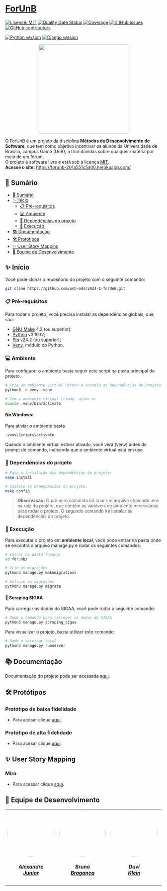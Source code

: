 # [ForUnB](https://unb-mds.github.io/2024-1-forUnB/)

[![License: MIT](https://img.shields.io/badge/License-MIT-yellow.svg)](./LICENSE)
[![Quality Gate Status](https://sonarcloud.io/api/project_badges/measure?project=unb-mds_2024-1-forUnB&metric=alert_status)](https://sonarcloud.io/summary/new_code?id=unb-mds_2024-1-forUnB)
[![Coverage](https://sonarcloud.io/api/project_badges/measure?project=unb-mds_2024-1-forUnB&metric=coverage)](https://sonarcloud.io/summary/new_code?id=unb-mds_2024-1-forUnB)
[![GitHub issues](https://img.shields.io/github/issues/unb-mds/2024-1-forunb)](https://github.com/unb-mds/2024-1-forUnB/issues)
[![GitHub contributors](https://img.shields.io/github/contributors/unb-mds/2024-1-forunb)](https://github.com/unb-mds/2024-1-forUnB/graphs/contributors)

[![Python version](https://img.shields.io/badge/python-3.10.12-blue)](https://www.python.org/)
[![Django version](https://img.shields.io/badge/django-4.2.14-blue)](https://www.djangoproject.com/)

<div align="center">
    <img src="./docs/assets/for_unb.png" style="width:30vw"/>
</div>

O ForUnB é um projeto da disciplina **Métodos de Desenvolvimento de Software**, que tem como objetivo incentivar os alunos da Universidade de Brasília, campus Gama (UnB), a tirar dúvidas sobre qualquer matéria por meio de um fórum.  
O projeto é software livre e está sob a licença [MIT](./LICENSE).  
**Acesse o site:** https://forunb-201a551c5a00.herokuapp.com/

## 📝 Sumário

- [📝 Sumário](#-sumário)
- [✨ Início](#-início)
    - [📋 Pré-requisitos](#-pré-requisitos)
    - [💻 Ambiente](#-ambiente)
    - [📁 Dependências do projeto](#-dependências-do-projeto)
    - [💾 Execução](#-execução)
- [📚 Documentação](#-documentação)
- [🛠️ Protótipos](#protótipos)
- [✨ User Story Mapping](#-user-story-mapping)
- [👥 Equipe de Desenvolvimento](#-equipe-de-desenvolvimento)


## ✨ Início

Você pode clonar o repositório do projeto com o seguinte comando:

```bash
git clone https://github.com/unb-mds/2024-1-forUnB.git
```

### 📋 Pré-requisitos

Para rodar o projeto, você precisa instalar as dependências globais, que são:

- [GNU Make](https://www.gnu.org/software/make/#download) 4.3 (ou superior);
- [Python](https://www.python.org/downloads/release/python-31012/) v3.10.12;
- [Pip](https://packaging.python.org/en/latest/tutorials/installing-packages/) v24.2 (ou superior);
- [Venv](https://docs.python.org/3/library/venv.html), módulo  do Python.

### 💻 Ambiente

Para configurar o ambiente basta seguir este script na pasta principal do projeto. 

```bash
# Cria um ambiente virtual Python e instala as dependências do projeto:
python3 -m venv .venv

# Com o ambiente virtual criado, ative-o:
source .venv/bin/activate
```

#### No Windows:

Para ativiar o ambiente basta 

```bash
.venv\Scripts\activate
```

Quando o ambiente virtual estiver ativado, você verá (venv) antes do prompt de comando, indicando que o ambiente virtual está em uso.

### 📁 Dependências do projeto

```bash
# Faça a instalação das dependências do projeto:
make install

# Instale as dependências do projeto:
make config

```
> **Observação:** O primeiro comando irá criar um arquivo chamado .env na raiz do projeto, que contém as variáveis de ambiente necessárias para rodar o projeto. O segundo comando irá instalar as dependências do projeto.

### 💾 Execução

Para executar o projeto em **ambiente local**, você pode entrar na pasta onde se encontra o arquivo manage.py e rodar os seguintes comandos:

```bash
# Entrar na pasta forunb/
cd forunb/

# Crie as migrações
python3 manage.py makemigrations

# Aplique as migrações
python3 manage.py migrate
```

#### 🧹 Scraping SIGAA

Para carregar os dados do SIGAA, você pode rodar o seguinte comando:

```bash
# Rode o comando para carregar os dados do SIGAA
python3 manage.py scraping_sigaa
```

Para visualizar o projeto, basta utilizar este comando:

```bash
# Rode o servidor local
python3 manage.py runserver
```

## 📚 Documentação
        
Documentação do projeto pode ser acessada [aqui](https://unb-mds.github.io/2024-1-forUnB/).

## 🛠️ Protótipos 

### Protótipo de baixa fidelidade
- Para acesar clique [aqui](https://www.figma.com/proto/ktEvIqEpgsThoDwnXSdD3Y/Prototipo-de-baixa-fidelidade?node-id=2-2&mode=design&t=eiqpzf5QcevaT4Ok-1).

### Protótipo de alta fidelidade
- Para acesar clique [aqui](https://www.figma.com/proto/kI9C8oLfBGGoXdJU1zAdZX/Intera%C3%A7%C3%B5es?node-id=1-2&starting-point-node-id=1%3A2&mode=design&t=tLNIpJGRjTw0PVRe-1).

## ✨ User Story Mapping

### Miro
- Para acessar clique [aqui](https://miro.com/app/board/uXjVK3aRJY0=/?share_link_id=690300696919).


## 👥 Equipe de Desenvolvimento

<center>
    <table style="margin-left: auto; margin-right: auto;">
        <tr>
            <td align="center">
                <a href="https://github.com/AlexandreLJr">
                    <img style="border-radius: 50%;" src="https://github.com/AlexandreLJr.png" width="150px;"/>
                    <h5 class="text-center">Alexandre<br>Junior</h5>
                </a>
            </td>
            <td align="center">
                <a href="https://github.com/BrunoBReis">
                    <img style="border-radius: 50%;" src="https://github.com/BrunoBReis.png" width="150px;"/>
                    <h5 class="text-center">Bruno<br>Bragança</h5>
                </a>
            </td>
            <td align="center">
                <a href="https://github.com/davi-Klevy">
                    <img style="border-radius: 50%;" src="https://github.com/davi-Klevy.png" width="150px;"/>
                    <h5 class="text-center">Davi<br>Klein</h5>
                </a>
            </td>
            <td align="center">
                <a href="https://github.com/manu-sgc">
                    <img style="border-radius: 50%;" src="https://github.com/manu-sgc.png" width="150px;"/>
                    <h5 class="text-center">Manoela<br>Garcia</h5>
                </a>
            </td>
            <td align="center">
                <a href="https://github.com/pLopess">
                    <img style="border-radius: 50%;" src="https://github.com/pLopess.png" width="150px;"/>
                    <h5 class="text-center">Pedro<br>Lopes</h5>
                </a>
            </td>
        <td align="center">
                <a href="https://github.com/VHbernardes">
                    <img style="border-radius: 50%;" src="https://github.com/VHbernardes.png" width="150px;"/>
                    <h5 class="text-center">Victor Hugo<br>Bernardes</h5>
                </a>
            </td>
    </table>

</center>
